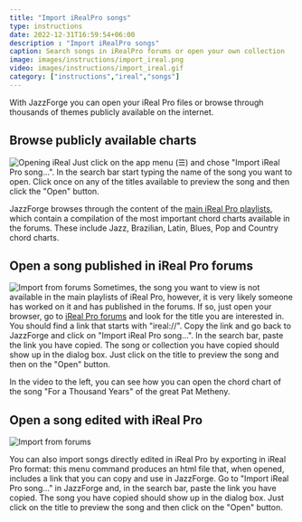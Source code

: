```yaml
---
title: "Import iRealPro songs"
type: instructions
date: 2022-12-31T16:59:54+06:00
description : "Import iRealPro songs"
caption: Search songs in iRealPro forums or open your own collection
image: images/instructions/import_ireal.png
video: images/instructions/import_ireal.gif
category: ["instructions","ireal","songs"]
---
```


With JazzForge you can open your iReal Pro files or browse through thousands of themes publicly available on the internet.

## Browse publicly available charts
![Opening iReal](/images/instructions/import_ireal.gif#floatright)
Just click on the app menu (☰) and chose "Import iReal Pro song...". In the search bar start typing the name of the song you want to open. Click once on any of the titles available to preview the song and then click the "Open" button.

JazzForge browses through the content of the [main iReal Pro playlists](https://www.irealpro.com/main-playlists), which contain a compilation of the most important chord charts available in the forums. These include Jazz, Brazilian, Latin, Blues, Pop and Country chord charts.

## Open a song published in iReal Pro forums
![Import from forums](/images/instructions/import-from-forum.gif#floatright)
Sometimes, the song you want to view is not available in the main playlists of iReal Pro, however, it is very likely someone has worked on it and has published in the forums. If so, just open your browser, go to [iReal Pro forums](https://www.irealb.com/forums/forum.php) and look for the title you are interested in. You should find a link that starts with "ireal://". Copy the link and go back to JazzForge and click on "Import iReal Pro song...". In the search bar, paste the link you have copied. The song or collection you have copied should show up in the dialog box. Just click on the title to preview the song and then on the "Open" button.

In the video to the left, you can see how you can open the chord chart of the song "For a Thousand Years" of the great Pat Metheny.

## Open a song edited with iReal Pro
![Import from forums](/images/instructions/import-ireal-app.gif#floatright)

You can also import songs directly edited in iReal Pro by exporting in iReal Pro format: this menu command produces an html file that, when opened, includes a link that you can copy and use in JazzForge. Go to "Import iReal Pro song..." in JazzForge and, in the search bar, paste the link you have copied. The song you have copied should show up in the dialog box. Just click on the title to preview the song and then click on the "Open" button. 
